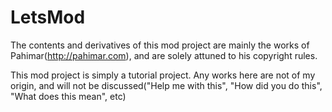 LetsMod
=======

The contents and derivatives of this mod project are mainly the works of Pahimar(http://pahimar.com), and are solely attuned to his copyright rules.

This mod project is simply a tutorial project. Any works here are not of my origin, and will not be discussed("Help me with this", "How did you do this", "What does this mean", etc)